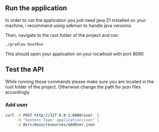 ## Run the application

In order to run the application you just need java 21 installed on your machine, i recommend using sdkman to handle java
versions.

Then, navigate to the root folder of the project and run:

```bash 
./gradlew bootRun
```

This should open your application on your localhost with port 8080

## Test the API

While running these commands please make sure you are located in the root folder of the project. Otherwise change the path
for json files accordingly

### Add user

```bash
curl -X POST http://127.0.0.1:8080/user  \
     -H "Content-Type: application/json" \
     -d @src/main/resources/addUser.json
```